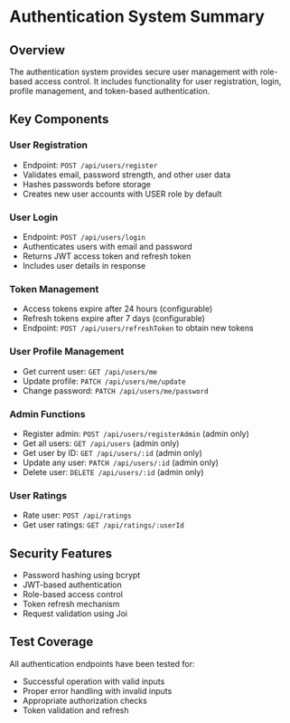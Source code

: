 # Authentication System Summary

## Overview
The authentication system provides secure user management with role-based access control. It includes functionality for user registration, login, profile management, and token-based authentication.

## Key Components

### User Registration
- Endpoint: `POST /api/users/register`
- Validates email, password strength, and other user data
- Hashes passwords before storage
- Creates new user accounts with USER role by default

### User Login
- Endpoint: `POST /api/users/login`
- Authenticates users with email and password
- Returns JWT access token and refresh token
- Includes user details in response

### Token Management
- Access tokens expire after 24 hours (configurable)
- Refresh tokens expire after 7 days (configurable)
- Endpoint: `POST /api/users/refreshToken` to obtain new tokens

### User Profile Management
- Get current user: `GET /api/users/me`
- Update profile: `PATCH /api/users/me/update`
- Change password: `PATCH /api/users/me/password`

### Admin Functions
- Register admin: `POST /api/users/registerAdmin` (admin only)
- Get all users: `GET /api/users` (admin only)
- Get user by ID: `GET /api/users/:id` (admin only)
- Update any user: `PATCH /api/users/:id` (admin only)
- Delete user: `DELETE /api/users/:id` (admin only)

### User Ratings
- Rate user: `POST /api/ratings`
- Get user ratings: `GET /api/ratings/:userId`

## Security Features
- Password hashing using bcrypt
- JWT-based authentication
- Role-based access control
- Token refresh mechanism
- Request validation using Joi

## Test Coverage
All authentication endpoints have been tested for:
- Successful operation with valid inputs
- Proper error handling with invalid inputs
- Appropriate authorization checks
- Token validation and refresh
